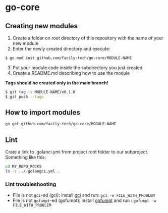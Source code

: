 # go-core

## Creating new modules

1. Create a folder on root directory of this repository with the name of your new module
2. Enter the newly created directory and execute: 
 
```sh
$ go mod init github.com/facily-tech/go-core/MODULE-NAME
```

3. Put your module code inside the subdirectory you just created
4. Create a README.md describing how to use the module

**Tags should be created only in the main branch!**

```sh
$ git tag -a MODULE-NAME/v0.1.0
$ git push --tags
```

## How to import modules

```sh
go get github.com/facily-tech/go-core/MODULE-NAME
```

## Lint

Crate a link to .golanci.yml from project root folder to our subproject.
Something like this:

```sh
cd MY_REPO_ROCKS
ln -s ../.golangci.yml .
```

### Lint troubleshooting

* File is not `gci`-ed (gci): install [gci](https://github.com/daixiang0/gci) and run: `gci -w FILE_WITH_PROBLEM`
* File is not `gofumpt`-ed (gofumpt): install [gofumpt](https://github.com/mvdan/gofumpt) and run : `gofumpt -w FILE_WITH_PROBLEM`